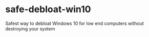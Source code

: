 # safe-debloat-win10
Safest way to debloat Windows 10 for low end computers without destroying your system
